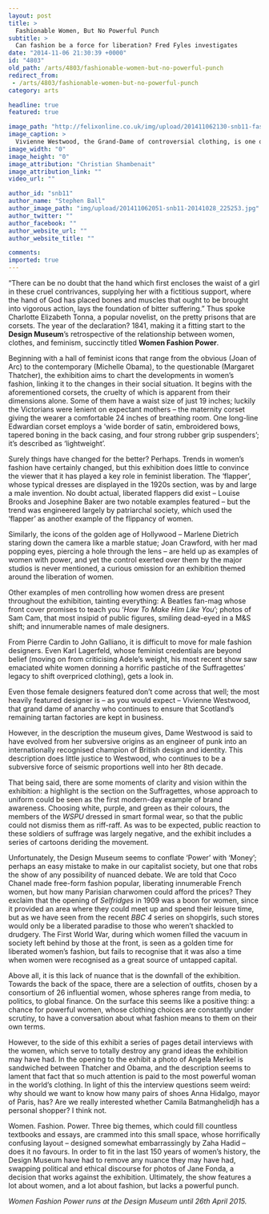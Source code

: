 ```yaml
---
layout: post
title: >
  Fashionable Women, But No Powerful Punch
subtitle: >
  Can fashion be a force for liberation? Fred Fyles investigates
date: "2014-11-06 21:30:39 +0000"
id: "4803"
old_path: /arts/4803/fashionable-women-but-no-powerful-punch
redirect_from:
 - /arts/4803/fashionable-women-but-no-powerful-punch
category: arts

headline: true
featured: true

image_path: "http://felixonline.co.uk/img/upload/201411062130-snb11-fashion-shows-2-3.jpg"
image_caption: >
  Vivienne Westwood, the Grand-Dame of controversial clothing, is one of the women featured. 
image_width: "0"
image_height: "0"
image_attribution: "Christian Shambenait"
image_attribution_link: ""
video_url: ""

author_id: "snb11"
author_name: "Stephen Ball"
author_image_path: "img/upload/201411062051-snb11-20141028_225253.jpg"
author_twitter: ""
author_facebook: ""
author_website_url: ""
author_website_title: ""

comments:
imported: true
---
```


“There can be no doubt that the hand which first encloses the waist of a girl in these cruel contrivances, supplying her with a fictitious support, where the hand of God has placed bones and muscles that ought to be brought into vigorous action, lays the foundation of bitter suffering.” Thus spoke Charlotte Elizabeth Tonna, a popular novelist, on the pretty prisons that are corsets. The year of the declaration? 1841, making it a fitting start to the __Design Museum__’s retrospective of the relationship between women, clothes, and feminism, succinctly titled __Women Fashion Power__.

Beginning with a hall of feminist icons that range from the obvious (Joan of Arc) to the contemporary (Michelle Obama), to the questionable (Margaret Thatcher), the exhibition aims to chart the developments in women’s fashion, linking it to the changes in their social situation. It begins with the aforementioned corsets, the cruelty of which is apparent from their dimensions alone. Some of them have a waist size of just 19 inches; luckily the Victorians were lenient on expectant mothers – the maternity corset giving the wearer a comfortable 24 inches of breathing room. One long-line Edwardian corset employs a ‘wide border of satin, embroidered bows, tapered boning in the back casing, and four strong rubber grip suspenders’; it’s described as ‘lightweight’.

Surely things have changed for the better? Perhaps. Trends in women’s fashion have certainly changed, but this exhibition does little to convince the viewer that it has played a key role in feminist liberation. The ‘flapper’, whose typical dresses are displayed in the 1920s section, was by and large a male invention. No doubt actual, liberated flappers did exist – Louise Brooks and Josephine Baker are two notable examples featured – but the trend was engineered largely by patriarchal society, which used the ‘flapper’ as another example of the flippancy of women.

Similarly, the icons of the golden age of Hollywood – Marlene Dietrich staring down the camera like a marble statue; Joan Crawford, with her mad popping eyes, piercing a hole through the lens – are held up as examples of women with power, and yet the control exerted over them by the major studios is never mentioned, a curious omission for an exhibition themed around the liberation of women.

Other examples of men controlling how women dress are present throughout the exhibition, tainting everything: A Beatles fan-mag whose front cover promises to teach you ‘_How To Make Him Like You_’; photos of Sam Cam, that most insipid of public figures, smiling dead-eyed in a M&S shift; and innumerable names of male designers.

From Pierre Cardin to John Galliano, it is difficult to move for male fashion designers. Even Karl Lagerfeld, whose feminist credentials are beyond belief (moving on from criticising Adele’s weight, his most recent show saw emaciated white women donning a horrific pastiche of the Suffragettes’ legacy to shift overpriced clothing), gets a look in.

Even those female designers featured don’t come across that well; the most heavily featured designer is – as you would expect – Vivienne Westwood, that grand dame of anarchy who continues to ensure that Scotland’s remaining tartan factories are kept in business.

However, in the description the museum gives, Dame Westwood is said to have evolved from her subversive origins as an engineer of punk into an internationally recognised champion of British design and identity. This description does little justice to Westwood, who continues to be a subversive force of seismic proportions well into her 8th decade.

That being said, there are some moments of clarity and vision within the exhibition: a highlight is the section on the Suffragettes, whose approach to uniform could be seen as the first modern-day example of brand awareness. Choosing white, purple, and green as their colours, the members of the _WSPU_ dressed in smart formal wear, so that the public could not dismiss them as riff-raff. As was to be expected, public reaction to these soldiers of suffrage was largely negative, and the exhibit includes a series of cartoons deriding the movement.

Unfortunately, the Design Museum seems to conflate ‘Power’ with ‘Money’; perhaps an easy mistake to make in our capitalist society, but one that robs the show of any possibility of nuanced debate. We are told that Coco Chanel made free-form fashion popular, liberating innumerable French women, but how many Parisian charwomen could afford the prices? They exclaim that the opening of _Selfridges_ in 1909 was a boon for women, since it provided an area where they could meet up and spend their leisure time, but as we have seen from the recent _BBC 4_ series on shopgirls, such stores would only be a liberated paradise to those who weren’t shackled to drudgery. The First World War, during which women filled the vacuum in society left behind by those at the front, is seen as a golden time for liberated women’s fashion, but fails to recognise that it was also a time when women were recognised as a great source of untapped capital.

Above all, it is this lack of nuance that is the downfall of the exhibition. Towards the back of the space, there are a selection of outfits, chosen by a consortium of 26 influential women, whose spheres range from media, to politics, to global finance. On the surface this seems like a positive thing: a chance for powerful women, whose clothing choices are constantly under scrutiny, to have a conversation about what fashion means to them on their own terms.

However, to the side of this exhibit a series of pages detail interviews with the women, which serve to totally destroy any grand ideas the exhibition may have had. In the opening to the exhibit a photo of Angela Merkel is sandwiched between Thatcher and Obama, and the description seems to lament that fact that so much attention is paid to the most powerful woman in the world’s clothing. In light of this the interview questions seem weird: why should we want to know how many pairs of shoes Anna Hidalgo, mayor of Paris, has? Are we really interested whether Camila Batmanghelidjh has a personal shopper? I think not.

Women. Fashion. Power. Three big themes, which could fill countless textbooks and essays, are crammed into this small space, whose horrifically confusing layout – designed somewhat embarrassingly by Zaha Hadid – does it no favours. In order to fit in the last 150 years of women’s history, the Design Museum have had to remove any nuance they may have had, swapping political and ethical discourse for photos of Jane Fonda, a decision that works against the exhibition. Ultimately, the show features a lot about women, and a lot about fashion, but lacks a powerful punch.

_Women Fashion Power runs at the Design Museum until 26th April 2015._
